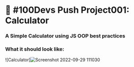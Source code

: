 # 🔢 #100Devs Push Project001: Calculator

### A Simple Calculator using JS OOP best practices

### What it should look like:

![Calculator]![Screenshot 2022-09-29 111030](https://user-images.githubusercontent.com/97587370/192977106-61e74398-b8b7-4715-aca3-8d7d23abda39.png)


